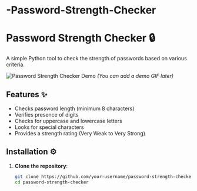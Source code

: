 # -Password-Strength-Checker
# Password Strength Checker 🔒

A simple Python tool to check the strength of passwords based on various criteria.

![Password Strength Checker Demo](demo.gif) *(You can add a demo GIF later)*

## Features ✨
- Checks password length (minimum 8 characters)
- Verifies presence of digits
- Checks for uppercase and lowercase letters
- Looks for special characters
- Provides a strength rating (Very Weak to Very Strong)

## Installation ⚙️

1. **Clone the repository**:
   ```bash
   git clone https://github.com/your-username/password-strength-checker.git
   cd password-strength-checker
